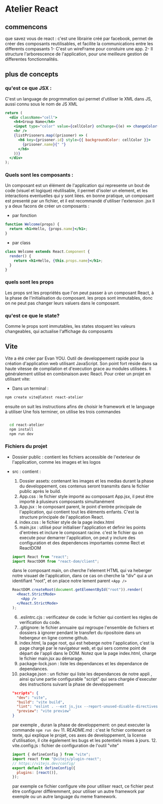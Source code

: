 # Atelier React

## commencons

que savez vous de react :
c'est une librairie créé par facebook, permet de créer des composants reutilisables, et facilite la communications entre les differents compasants
1- C'est un wireFrame pour constuire une app.
2- Il structure l'arborescence de l'application, pour une meilleure gestion de differentes fonctionnalités.

## plus de concepts

### qu'est ce que JSX :

C'est un language de progrmmation qui permet d'utiliser le XML dans JS, aussi connu sous le nom de JS XML

```jsx
return (
  <div className="cell">
    <h4>Group Name</h4>
    <input type="color" value={cellColor} onChange={(e) => changeColor(e)} />
    <hr />
    {listPrisoners.map((prisoner) => (
      <h6 key={prisoner.id} style={{ backgroundColor: cellColor }}>
        {prisoner.name}{" "}
      </h6>
    ))}
  </div>
);
```

### Quels sont les composants :

Un composant est un élément de l'application qui represente un bout de code (visuel et logique) réutilisable, il permet d'isoler un element, et les interactions eventuelles qui y sont liées. en bonne pratique, un composant est presenté par un fichier, et il est recommandé d'utiliser l'extension .jsx
Il y a deux facons de créer un composants :

- par fonction

```jsx
function Welcome(props) {
  return <h1>Hello, {props.name}</h1>;
}
```

- par class

```jsx
class Welcome extends React.Component {
  render() {
    return <h1>Hello, {this.props.name}</h1>;
  }
}
```

### quels sont les props

Les props snt les propriétés que l'on peut passer à un composant React, à la phase de l'initialisation du composant.
les props sont immutables, donc on ne peut pas changer leurs valuers dans le composant.

### qu'est ce que le state?

Comme le props sont immutables, les states stoquent les valeurs changeables, qui actualise l'affichage du composants

## Vite

Vite a été créer par Evan YOU.
Outil de developpement rapide pour la création d'application web utilisant JavaScript.
Son point fort réside dans sa haute vitesse de compilation et d'execution grace au modules utilisées.
Il généralement utilisé en combinaison avec React.
Pour créer un projet en utilisant vite:

- Dans un terminal :

```bash
npm create vite@latest react-atelier
```

ensuite on suit les instructions afins de choisir le framework et le language à utiliser
Une fois terminer, on utilise les trois commandes

```bash

  cd react-atelier
  npm install
  npm run dev
```

### Fichiers du projet

- Dossier public : contient les fichiers accessible de l'exterieur de l'application, comme les images et les logos
- src : contient :

  1. Dossier assets: contenant les images et les medias durant la phase du developpement, ces contenus seront transmits dans le fichier public après le build.
  2. App.css : le fichier style importé au composant App.jsx, il peut être importé à plusieurs composants simultanément
  3. App.jsx : le composant parent, le point d'entrée principale de l'application, qui contient tout les éléments enfants. C'est la structure principale de l'application React.
  4. index.css : le fichier style de la page index.html
  5. main.jsx : utilisé pour initialiser l'application et definir les points d'entrées et inclure le composant racine. c'est le fichier qu on execute pour demarrer l'application, on peut y inclure des configuration et des dependences importantes comme Rect et ReactDOM

  ```jsx
  import React from "react";
  import ReactDOM from "react-dom/client";
  ```

  dans le composant main, on cherche l'element HTML qui va heberger notre visuael de l'application, dans ce cas on cherche la "div" qui a un identifiant "root", et on place notre lement parent `<App />`

  ```jsx
  ReactDOM.createRoot(document.getElementById("root")).render(
    <React.StrictMode>
      <App />
    </React.StrictMode>
  );
  ```

  6.  .eslintrc.cjs : verificateur de code: le fichier qui contient les règles de verification du code.
  7.  .gitignore: le fichier annuaire qui regroupe l'ensemble de fichiers et dossiers à ignorer pendant le transfert du ripositoire dans un hebergeur en ligne comme github.
  8.  index.html, la page root, qui est heberge notre l'application, c'est la page chargé par le navigateur web, et qui sers comme point de départ de l'appli dans le DOM. Notez que la page index.html, charge le fichier main.jsx au démarage.
  9.  package-lock.json : liste les dependances et les dependance de dependances.
  10. package.json : un fichier qui liste les dependances de notre appli , ainsi qu'une partie configurable "script" qui sera chargée d'executer des instructions suivant la phase de developpement

  ```json
  "scripts": {
    "dev": "vite",
    "build": "vite build",
    "lint": "eslint . --ext js,jsx --report-unused-disable-directives --max-warnings 0",
    "preview": "vite preview"
  }
  ```

  par exemple , duran la phase de developpement: on peut executer la commande
  `npm run dev` 11. README.md : c'est le fichier contenant ce texte, qui explique le projet, ces axes de developpement, la license d'utilisation, il cite également les bugs et les potentiels mises à jours. 12. vite.config.js : fichier de configuration de l'outil "vite"

  ```js
  import { defineConfig } from "vite";
  import react from "@vitejs/plugin-react";
  // https://vitejs.dev/config/
  export default defineConfig({
    plugins: [react()],
  });
  ```

  par exemple ce fichier configure vite pour utiliser react, ce fichier peut être configurer différemment, pour utiliser un autre framework par exemple ou un autre language du meme framework.
